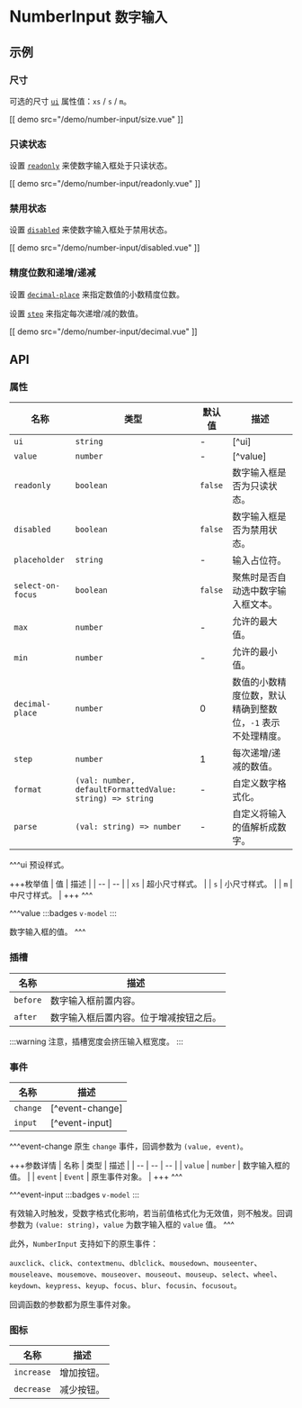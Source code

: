 # NumberInput <small>数字输入</small>

## 示例

### 尺寸

可选的尺寸 [`ui`](#props-ui) 属性值：`xs` / `s` / `m`。

[[ demo src="/demo/number-input/size.vue" ]]

### 只读状态

设置 [`readonly`](#props-readonly) 来使数字输入框处于只读状态。

[[ demo src="/demo/number-input/readonly.vue" ]]

### 禁用状态

设置 [`disabled`](#props-disabled) 来使数字输入框处于禁用状态。

[[ demo src="/demo/number-input/disabled.vue" ]]

### 精度位数和递增/递减

设置 [`decimal-place`](#props-decimal-place) 来指定数值的小数精度位数。

设置 [`step`](#props-step) 来指定每次递增/减的数值。

[[ demo src="/demo/number-input/decimal.vue" ]]

## API

### 属性

| 名称 | 类型 | 默认值 | 描述 |
| -- | -- | -- | -- |
| ``ui`` | `string` | - | [^ui] |
| ``value`` | `number` | - | [^value] |
| ``readonly`` | `boolean` | `false` | 数字输入框是否为只读状态。 |
| ``disabled`` | `boolean` | `false` | 数字输入框是否为禁用状态。 |
| ``placeholder`` | `string` | - | 输入占位符。 |
| ``select-on-focus`` | `boolean` | `false` | 聚焦时是否自动选中数字输入框文本。 |
| ``max`` | `number` | - | 允许的最大值。 |
| ``min`` | `number` | - | 允许的最小值。 |
| ``decimal-place`` | `number` | 0 | 数值的小数精度位数，默认精确到整数位，`-1` 表示不处理精度。 |
| ``step`` | `number` | 1 | 每次递增/递减的数值。 |
| ``format`` | `(val: number, defaultFormattedValue: string) => string` | - | 自定义数字格式化。 |
| ``parse`` | `(val: string) => number` | - | 自定义将输入的值解析成数字。 |

^^^ui
预设样式。

+++枚举值
| 值 | 描述 |
| -- | -- |
| `xs` | 超小尺寸样式。 |
| `s` | 小尺寸样式。 |
| `m` | 中尺寸样式。 |
+++
^^^

^^^value
:::badges
`v-model`
:::

数字输入框的值。
^^^

### 插槽

| 名称 | 描述 |
| -- | -- |
| ``before`` | 数字输入框前置内容。 |
| ``after`` | 数字输入框后置内容。位于增减按钮之后。 |

:::warning
注意，插槽宽度会挤压输入框宽度。
:::

### 事件

| 名称 | 描述 |
| -- | -- |
| ``change`` | [^event-change] |
| ``input`` | [^event-input] |

^^^event-change
原生 `change` 事件，回调参数为 `(value, event)`。

+++参数详情
| 名称 | 类型 | 描述 |
| -- | -- | -- |
| `value` | `number` | 数字输入框的值。 |
| `event` | `Event` | 原生事件对象。 |
+++
^^^

^^^event-input
:::badges
`v-model`
:::

有效输入时触发，受数字格式化影响，若当前值格式化为无效值，则不触发。回调参数为 `(value: string)`，`value` 为数字输入框的 `value` 值。
^^^

此外，`NumberInput` 支持如下的原生事件：

`auxclick`、`click`、`contextmenu`、`dblclick`、`mousedown`、`mouseenter`、`mouseleave`、`mousemove`、`mouseover`、`mouseout`、`mouseup`、`select`、`wheel`、`keydown`、`keypress`、`keyup`、`focus`、`blur`、`focusin`、`focusout`。

回调函数的参数都为原生事件对象。

### 图标

| 名称 | 描述 |
| -- | -- |
| ``increase`` | 增加按钮。 |
| ``decrease`` | 减少按钮。 |
